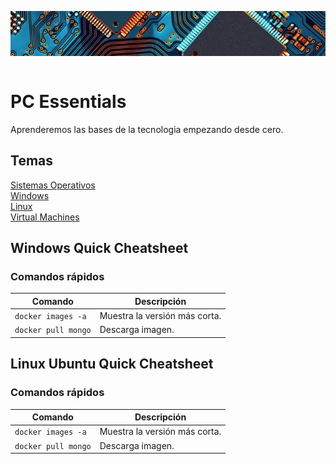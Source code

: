 <img src="/Links/PC Essentials/LinksPCEssentials/imagen.png" alt="imagen" style="display: block; margin: 0 auto;"> <br>

# PC Essentials  
Aprenderemos las bases de la tecnologia empezando desde cero. <br>

## Temas  
[Sistemas Operativos](/Links/PC%20Essentials/LinksPCEssentials/LinksSistemasOperativos/README.md)<br> 
[Windows](https://www.youtube.com/w)<br> 
[Linux](https://www.youtube.com/w)<br> 
[Virtual Machines](https://www.youtube.com/w)<br> 

## Windows Quick Cheatsheet

### Comandos rápidos
| Comando                        | Descripción                                   | 
|--------------------------------|-----------------------------------------------|
| `docker images -a`             | Muestra la versión más corta.                 |
| `docker pull mongo`            | Descarga imagen.                              | 

## Linux Ubuntu Quick Cheatsheet

### Comandos rápidos 
| Comando                        | Descripción                                   | 
|--------------------------------|-----------------------------------------------|
| `docker images -a`             | Muestra la versión más corta.                 |
| `docker pull mongo`            | Descarga imagen.                              | 

